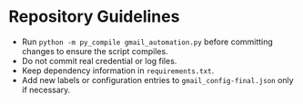 # Repository Guidelines

- Run `python -m py_compile gmail_automation.py` before committing changes to ensure the script compiles.
- Do not commit real credential or log files.
- Keep dependency information in `requirements.txt`.
- Add new labels or configuration entries to `gmail_config-final.json` only if necessary.
